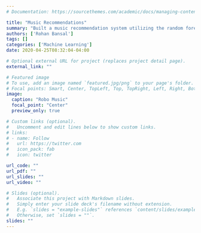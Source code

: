 ```yaml
---
# Documentation: https://sourcethemes.com/academic/docs/managing-content/

title: "Music Recommendations"
summary: "Built a music recommendation system utilizing the random forest classification algorithm. Multiple categories were evalauted to find optimal parameters for the classification. Categories such as tempo, rythym, artists and similar songs were used to categorize if a given user would like a song or not. Achieved an accuracy of 72% using Python and Sci-kit."
authors: ['Rohan Bansal']
tags: []
categories: ['Machine Learning']
date: 2020-04-25T08:32:04-04:00

# Optional external URL for project (replaces project detail page).
external_link: ""

# Featured image
# To use, add an image named `featured.jpg/png` to your page's folder.
# Focal points: Smart, Center, TopLeft, Top, TopRight, Left, Right, BottomLeft, Bottom, BottomRight.
image:
  caption: "Robo Music"
  focal_point: "Center"
  preview_only: true

# Custom links (optional).
#   Uncomment and edit lines below to show custom links.
# links:
# - name: Follow
#   url: https://twitter.com
#   icon_pack: fab
#   icon: twitter

url_code: ""
url_pdf: ""
url_slides: ""
url_video: ""

# Slides (optional).
#   Associate this project with Markdown slides.
#   Simply enter your slide deck's filename without extension.
#   E.g. `slides = "example-slides"` references `content/slides/example-slides.md`.
#   Otherwise, set `slides = ""`.
slides: ""
---
```

